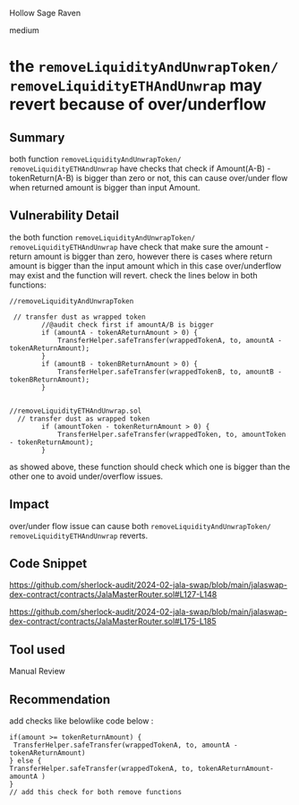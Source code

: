 Hollow Sage Raven

medium

# the `removeLiquidityAndUnwrapToken/ removeLiquidityETHAndUnwrap` may revert because of over/underflow

## Summary
both function `removeLiquidityAndUnwrapToken/ removeLiquidityETHAndUnwrap` have checks that check if Amount(A-B) - tokenReturn(A-B) is bigger than zero or not, this can cause over/under flow when returned amount is bigger than input Amount.

## Vulnerability Detail
the both function `removeLiquidityAndUnwrapToken/ removeLiquidityETHAndUnwrap` have check that make sure the amount - return amount is bigger than zero, however there is cases where return amount is bigger than the input amount which in this case over/underflow may exist and the function will revert. check the lines below in both functions:

```solidity 
//removeLiquidityAndUnwrapToken

 // transfer dust as wrapped token
        //@audit check first if amountA/B is bigger 
        if (amountA - tokenAReturnAmount > 0) {
            TransferHelper.safeTransfer(wrappedTokenA, to, amountA - tokenAReturnAmount);
        }
        if (amountB - tokenBReturnAmount > 0) {
            TransferHelper.safeTransfer(wrappedTokenB, to, amountB - tokenBReturnAmount);
        }


//removeLiquidityETHAndUnwrap.sol
  // transfer dust as wrapped token
        if (amountToken - tokenReturnAmount > 0) {
            TransferHelper.safeTransfer(wrappedToken, to, amountToken - tokenReturnAmount);
        }

```
as showed above, these function should check which one is bigger than the other one to avoid under/overflow issues.

## Impact
over/under flow issue can cause both `removeLiquidityAndUnwrapToken/ removeLiquidityETHAndUnwrap` reverts.

## Code Snippet
https://github.com/sherlock-audit/2024-02-jala-swap/blob/main/jalaswap-dex-contract/contracts/JalaMasterRouter.sol#L127-L148

https://github.com/sherlock-audit/2024-02-jala-swap/blob/main/jalaswap-dex-contract/contracts/JalaMasterRouter.sol#L175-L185
## Tool used

Manual Review

## Recommendation
add checks like belowlike code below :

```solidity 
if(amount >= tokenReturnAmount) {
 TransferHelper.safeTransfer(wrappedTokenA, to, amountA - tokenAReturnAmount)
} else {
TransferHelper.safeTransfer(wrappedTokenA, to, tokenAReturnAmount- amountA )
}
// add this check for both remove functions

```